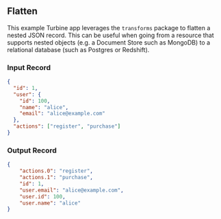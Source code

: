 ## Flatten

This example Turbine app leverages the `transforms` package to flatten a nested JSON record. This can be useful when
going from a resource that supports nested objects (e.g. a Document Store such as MongoDB) to a relational database
(such as Postgres or Redshift).

### Input Record
```json
{
  "id": 1,
  "user": {
    "id": 100,
    "name": "alice",
    "email": "alice@example.com"
  },
  "actions": ["register", "purchase"]
}
```

### Output Record
```json
{
    "actions.0": "register",
    "actions.1": "purchase",
    "id": 1,
    "user.email": "alice@example.com",
    "user.id": 100,
    "user.name": "alice"
}
```